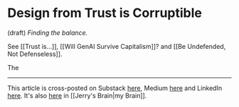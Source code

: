 # Design from Trust is Corruptible
 (draft) 
*Finding the balance.* 

See [[Trust is…]], [[Will GenAI Survive Capitalism]]? and [[Be Undefended, Not Defenseless]]. 

The 

--- 
This article is cross-posted on Substack [here](), Medium [here]() and LinkedIn [here](). It's also [here]() in [[Jerry's Brain|my Brain]]. 